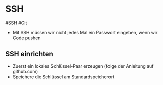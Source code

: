 # SSH

#SSH #Git

- Mit SSH müssen wir nicht jedes Mal ein Passwort eingeben, wenn wir Code pushen

## SSH einrichten
- Zuerst ein lokales Schlüssel-Paar erzeugen (folge der Anleitung auf github.com)
- Speichere die Schlüssel am Standardspeicherort
